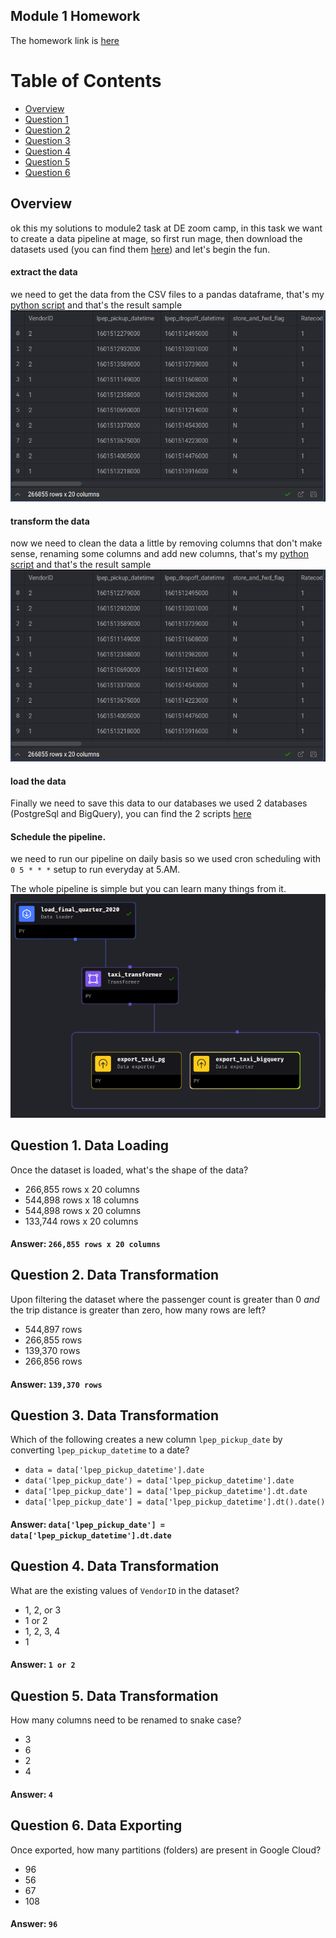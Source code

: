 ## Module 1 Homework
The homework link is [here](https://github.com/DataTalksClub/data-engineering-zoomcamp/blob/main/cohorts/2024/02-workflow-orchestration/homework.md)

# Table of Contents
- [Overview](#overview)
- [Question 1](#q1)
- [Question 2](#q2)
- [Question 3](#q3)
- [Question 4](#q4)
- [Question 5](#q5)
- [Question 6](#q6)

<a id="overview"></a>

## Overview
ok this my solutions to module2 task at DE zoom camp, in this task we want to create a data pipeline at mage, so first run mage, then download the datasets used (you can find them [here](./dataset/)) and let's begin the fun.

#### extract the data
we need to get the data from the CSV files to a pandas dataframe, that's my [python script](./mage-zoomcamp/magic-zoomcamp/data_loaders/load_final_quarter_2020.py)
and that's the result sample 
<img src='./images/load.png'>

#### transform the data
now we need to clean the data a little by removing columns that don't make sense, renaming some columns and add new columns, that's my [python script](./mage-zoomcamp/magic-zoomcamp/transformers/taxi_transformer.py) and that's the result sample
<img src='./images/load.png'>

#### load the data
Finally we need to save this data to our databases we used 2 databases (PostgreSql and BigQuery), you can find the 2 scripts [here](./mage-zoomcamp/magic-zoomcamp/data_exporters/)

#### Schedule the pipeline.
we need to run our pipeline on daily basis so we used cron scheduling with `0 5 * * *` setup to run everyday at 5.AM.

The whole pipeline is simple but you can learn many things from it.
<img src='./images/pipeline.png'>

<a id="q1"></a>
## Question 1. Data Loading

Once the dataset is loaded, what's the shape of the data?

* 266,855 rows x 20 columns
* 544,898 rows x 18 columns
* 544,898 rows x 20 columns
* 133,744 rows x 20 columns

#### Answer: `266,855 rows x 20 columns`

<a id="q2"></a>
## Question 2. Data Transformation

Upon filtering the dataset where the passenger count is greater than 0 _and_ the trip distance is greater than zero, how many rows are left?

* 544,897 rows
* 266,855 rows
* 139,370 rows
* 266,856 rows

#### Answer: `139,370 rows`

<a id="q3"></a>
## Question 3. Data Transformation

Which of the following creates a new column `lpep_pickup_date` by converting `lpep_pickup_datetime` to a date?

* `data = data['lpep_pickup_datetime'].date`
* `data('lpep_pickup_date') = data['lpep_pickup_datetime'].date`
* `data['lpep_pickup_date'] = data['lpep_pickup_datetime'].dt.date`
* `data['lpep_pickup_date'] = data['lpep_pickup_datetime'].dt().date()`

#### Answer: `data['lpep_pickup_date'] = data['lpep_pickup_datetime'].dt.date`

<a id="q4"></a>
## Question 4. Data Transformation

What are the existing values of `VendorID` in the dataset?

* 1, 2, or 3
* 1 or 2
* 1, 2, 3, 4
* 1

#### Answer: `1 or 2`

<a id="q5"></a>
## Question 5. Data Transformation

How many columns need to be renamed to snake case?

* 3
* 6
* 2
* 4

#### Answer: `4`

<a id="q6"></a>
## Question 6. Data Exporting

Once exported, how many partitions (folders) are present in Google Cloud?

* 96
* 56
* 67
* 108

#### Answer: `96`
